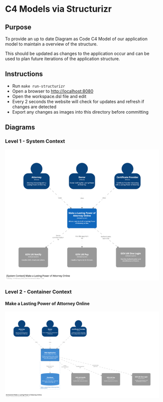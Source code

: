 # C4 Models via Structurizr

## Purpose

To provide an up to date Diagram as Code C4 Model of our application model to maintain a overview of the structure.

This should be updated as changes to the application occur and can be used to plan future iterations of the application structure.

## Instructions

- Run `make run-structurizr`
- Open a browser to [http://localhost:8080](http://localhost:8080)
- Open the workspace.dsl file and edit
- Every 2 seconds the website will check for updates and refresh if changes are detected
- Export any changes as images into this directory before committing

## Diagrams

### Level 1 - System Context

![System Context](level-1-system-context.png "System Context")

### Level 2 - Container Context

#### Make a Lasting Power of Attorney Online

![Make a Lasting Power of Attorney Online Container Context](level-2-container-mlpa-online.png "Make a Lasting Power of Attorney Online Container Context")
